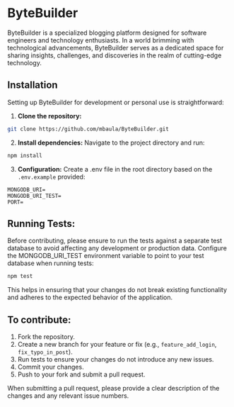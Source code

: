 # ByteBuilder

ByteBuilder is a specialized blogging platform designed for software engineers and technology enthusiasts. In a world brimming with technological advancements, ByteBuilder serves as a dedicated space for sharing insights, challenges, and discoveries in the realm of cutting-edge technology.

## Installation

Setting up ByteBuilder for development or personal use is straightforward:

1. **Clone the repository:**

```bash
git clone https://github.com/mbaula/ByteBuilder.git
```

2. **Install dependencies:**
Navigate to the project directory and run:
```bash
npm install
```

3. **Configuration:**
Create a .env file in the root directory based on the `.env.example` provided:
```.env
MONGODB_URI=
MONGODB_URI_TEST=
PORT= 
```

## Running Tests:
Before contributing, please ensure to run the tests against a separate test database to avoid affecting any development or production data. Configure the MONGODB_URI_TEST environment variable to point to your test database when running tests:
```bash 
npm test 
```
This helps in ensuring that your changes do not break existing functionality and adheres to the expected behavior of the application.

## To contribute:
1. Fork the repository.
2. Create a new branch for your feature or fix (e.g., `feature_add_login`, `fix_typo_in_post`).
3. Run tests to ensure your changes do not introduce any new issues.
4. Commit your changes.
5. Push to your fork and submit a pull request.

When submitting a pull request, please provide a clear description of the changes and any relevant issue numbers.